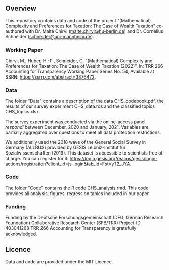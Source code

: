 ## Overview

This repository contains data and code of the project "(Mathematical) Complexity and Preferences for Taxation: The Case of Wealth Taxation" co-authored with Dr. Malte Chirvi (malte.chirvi@hu-berlin.de) and Dr. Cornelius Schneider (schneider@uni-mannheim.de).

### Working Paper

Chirvi, M., Huber, H.-P., Schneider, C. "(Mathematical) Complexity and Preferences for Taxation: The Case of Wealth Taxation (2022)", in: TRR 266 Accounting for Transparency Working Paper Series No. 54, Available at SSRN: https://ssrn.com/abstract=3876472. 

### Data

The folder "Data" contains a description of the data CHS_codebook.pdf, the results of our survey experiment CHS_data.rds and the classified topics CHS_topics.xlsx. 

The survey experiment was conducted via the online-access panel *respondi* between December, 2020 and January, 2021. Variables are partially aggregated over questions to meet all data protection restrictions.

We additionally used the 2018 wave of the General Social Survey in Germany (ALLBUS) provided by GESIS Leibniz-Institut für Sozialwissenschaften (2019). This dataset is accessible to scientists free of charge. You can register for it: https://login.gesis.org/realms/gesis/login-actions/registration?client_id=js-login&tab_id=FstVyT2_JYA.

### Code

The folder "Code" contains the R code CHS_analysis.rmd. This code provides all analysis, figures, regression tables included in our paper.

### Funding

Funding by the Deutsche Forschungsgemeinschaft (DFG, German Research Foundation) Collaborative Research Center (SFB/TRR) Project-ID 403041268 TRR 266 Accounting for Transparency is gratefully acknowledged.

## Licence

Data and code are provided under the MIT Licence.
